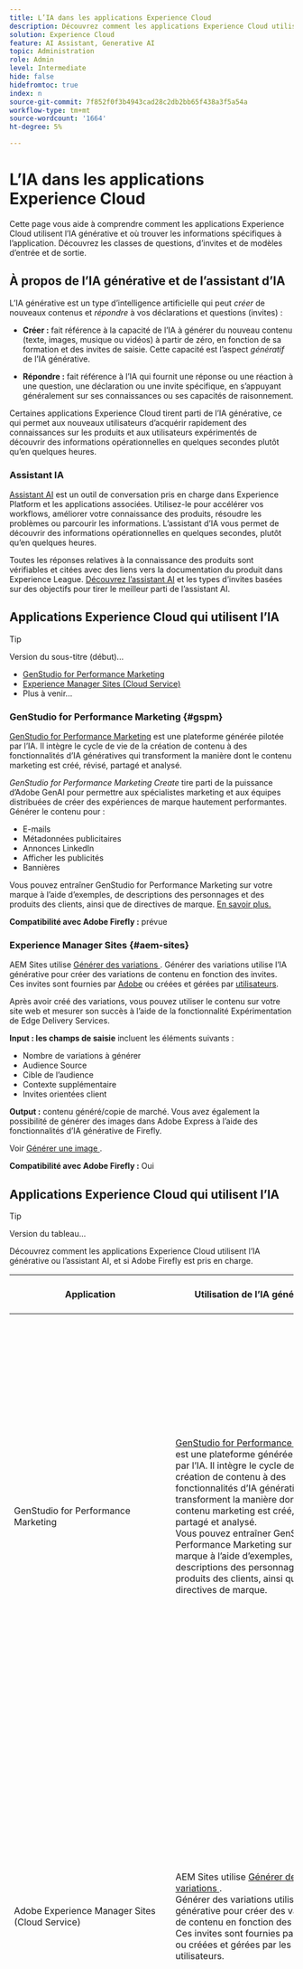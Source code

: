 ```yaml
---
title: L’IA dans les applications Experience Cloud
description: Découvrez comment les applications Experience Cloud utilisent l’IA générative et l’assistant d’IA.
solution: Experience Cloud
feature: AI Assistant, Generative AI
topic: Administration
role: Admin
level: Intermediate
hide: false
hidefromtoc: true
index: n
source-git-commit: 7f852f0f3b4943cad28c2db2bb65f438a3f5a54a
workflow-type: tm+mt
source-wordcount: '1664'
ht-degree: 5%

---
```



# L’IA dans les applications Experience Cloud

Cette page vous aide à comprendre comment les applications Experience Cloud utilisent l’IA générative et où trouver les informations spécifiques à l’application. Découvrez les classes de questions, d’invites et de modèles d’entrée et de sortie.

## À propos de l’IA générative et de l’assistant d’IA

L’IA générative est un type d’intelligence artificielle qui peut _créer_ de nouveaux contenus et _répondre_ à vos déclarations et questions (invites) :

* **Créer :** fait référence à la capacité de l’IA à générer du nouveau contenu (texte, images, musique ou vidéos) à partir de zéro, en fonction de sa formation et des invites de saisie. Cette capacité est l’aspect _génératif_ de l’IA générative.

* **Répondre :** fait référence à l’IA qui fournit une réponse ou une réaction à une question, une déclaration ou une invite spécifique, en s’appuyant généralement sur ses connaissances ou ses capacités de raisonnement.

Certaines applications Experience Cloud tirent parti de l’IA générative, ce qui permet aux nouveaux utilisateurs d’acquérir rapidement des connaissances sur les produits et aux utilisateurs expérimentés de découvrir des informations opérationnelles en quelques secondes plutôt qu’en quelques heures.

### Assistant IA

[Assistant AI](https://experienceleague.adobe.com/en/docs/experience-platform/ai-assistant/landing) est un outil de conversation pris en charge dans Experience Platform et les applications associées. Utilisez-le pour accélérer vos workflows, améliorer votre connaissance des produits, résoudre les problèmes ou parcourir les informations. L’assistant d’IA vous permet de découvrir des informations opérationnelles en quelques secondes, plutôt qu’en quelques heures.

Toutes les réponses relatives à la connaissance des produits sont vérifiables et citées avec des liens vers la documentation du produit dans Experience League. [Découvrez l’assistant AI](https://experienceleague.adobe.com/fr/docs/experience-platform/ai-assistant/home) et les types d’invites basées sur des objectifs pour tirer le meilleur parti de l’assistant AI.

## Applications Experience Cloud qui utilisent l’IA

>[!TIP]
>
>Version du sous-titre (début)...


* [GenStudio for Performance Marketing](#gspm)
* [Experience Manager Sites (Cloud Service)](#aem-sites)
* Plus à venir...

### GenStudio for Performance Marketing {#gspm}

[GenStudio for Performance Marketing](https://experienceleague.adobe.com/fr/docs/genstudio-for-performance-marketing/user-guide/home) est une plateforme générée pilotée par l’IA. Il intègre le cycle de vie de la création de contenu à des fonctionnalités d’IA génératives qui transforment la manière dont le contenu marketing est créé, révisé, partagé et analysé.

_GenStudio for Performance Marketing Create_ tire parti de la puissance d’Adobe GenAI pour permettre aux spécialistes marketing et aux équipes distribuées de créer des expériences de marque hautement performantes. Générer le contenu pour :

* E-mails
* Métadonnées publicitaires
* Annonces LinkedIn
* Afficher les publicités
* Bannières

Vous pouvez entraîner GenStudio for Performance Marketing sur votre marque à l’aide d’exemples, de descriptions des personnages et des produits des clients, ainsi que de directives de marque. [En savoir plus.](https://experienceleague.adobe.com/en/docs/genstudio-for-performance-marketing/user-guide/create/overview)

**Compatibilité avec Adobe Firefly :** prévue

### Experience Manager Sites {#aem-sites}

AEM Sites utilise [ Générer des variations ](https://experienceleague.adobe.com/en/docs/experience-manager-cloud-service/content/generative-ai/generate-variations). Générer des variations utilise l’IA générative pour créer des variations de contenu en fonction des invites. Ces invites sont fournies par [Adobe](https://experienceleague.adobe.com/en/docs/experience-manager-cloud-service/content/generative-ai/generate-variations#get-started) ou créées et gérées par [utilisateurs](https://experienceleague.adobe.com/en/docs/experience-manager-cloud-service/content/generative-ai/generate-variations#create-prompt).

Après avoir créé des variations, vous pouvez utiliser le contenu sur votre site web et mesurer son succès à l’aide de la fonctionnalité Expérimentation de Edge Delivery Services.

**Input : les champs de saisie** incluent les éléments suivants :

* Nombre de variations à générer
* Audience Source
* Cible de l’audience
* Contexte supplémentaire
* Invites orientées client

**Output :** contenu généré/copie de marché. Vous avez également la possibilité de générer des images dans Adobe Express à l’aide des fonctionnalités d’IA générative de Firefly.

Voir [ Générer une image ](https://experienceleague.adobe.com/en/docs/experience-manager-cloud-service/content/generative-ai/generate-variations#generate-image).

**Compatibilité avec Adobe Firefly :** Oui



## Applications Experience Cloud qui utilisent l’IA

>[!TIP]
>
>Version du tableau...


Découvrez comment les applications Experience Cloud utilisent l’IA générative ou l’assistant AI, et si Adobe Firefly est pris en charge.

| Application | Utilisation de l’IA générative | Exemples | ADOBE FIREFLY ? |
|----------|------------|-----------|----------------|
| GenStudio for Performance Marketing | [GenStudio for Performance Marketing](https://experienceleague.adobe.com/fr/docs/genstudio-for-performance-marketing/user-guide/home) est une plateforme générée pilotée par l’IA. Il intègre le cycle de vie de la création de contenu à des fonctionnalités d’IA génératives qui transforment la manière dont le contenu marketing est créé, révisé, partagé et analysé.<br>Vous pouvez entraîner GenStudio for Performance Marketing sur votre marque à l’aide d’exemples, de descriptions des personnages et des produits des clients, ainsi que de directives de marque. | _GenStudio for Performance Marketing Create_ vous permet de générer du contenu pour les e-mails, les métadonnées publicitaires, les publicités LinkedIn, les publicités display et les bannières. <br>**Entrées:** <ul><li>Utilisez des modèles pour lancer le processus de création de contenu. </li><li>Ajoutez des paramètres tels que Marques, Produits et Personnes (directives) et Contenu (ressources) pour définir l’expérience générée. </li><li>Saisissez des invites descriptives qui décrivent le contexte ou l&#39;expérience que vous avez l&#39;intention de générer. [En savoir plus…](https://experienceleague.adobe.com/en/docs/genstudio-for-performance-marketing/user-guide/create/overview)</li></ul> | Oui |
| Adobe Experience Manager Sites (Cloud Service) | AEM Sites utilise [ Générer des variations ](https://experienceleague.adobe.com/en/docs/experience-manager-cloud-service/content/generative-ai/generate-variations). <br>Générer des variations utilise l’IA générative pour créer des variations de contenu en fonction des invites. Ces invites sont fournies par Adobe ou créées et gérées par les utilisateurs. | Après avoir créé des variations, vous pouvez utiliser le contenu sur votre site web et mesurer son succès à l’aide de la fonctionnalité Expérimentation de Edge Delivery Services. <br>**Entrée :** les champs de saisie comprennent le nombre de variations à générer ; Audience Source/Audience Target ; le contexte supplémentaire et les invites pilotées par le client. <ul><li>[modèle d’invite Adobe](https://experienceleague.adobe.com/en/docs/experience-manager-cloud-service/content/generative-ai/generate-variations#get-started) </li><li>[Invite générée par l’utilisateur](https://experienceleague.adobe.com/en/docs/experience-manager-cloud-service/content/generative-ai/generate-variations#create-prompt)</li></ul> **Output :** contenu généré/copie de marché. Vous avez également la possibilité de générer des images dans Adobe Express à l’aide des fonctionnalités d’IA générative de Firefly. Voir [ Générer une image ](https://experienceleague.adobe.com/en/docs/experience-manager-cloud-service/content/generative-ai/generate-variations#generate-image). | Oui |
| Adobe Journey Optimizer | Journey Optimizer utilise l’[assistant AI](https://experienceleague.adobe.com/fr/docs/experience-platform/ai-assistant/home) avec deux catégories de questions :<ul><li>**Connaissance du produit** - Interroge les entrepôts de données Adobe (tels que la documentation du produit Experience League) pour le produit insight. Cette sortie est indépendante du client ou de la cliente. </li><li>**Informations opérationnelles (Beta)** : interroge un magasin de données d’informations opérationnelles spécifique au client qui contient des données opérationnelles centralisées sur les Parcours, partitionnées par le sandbox du client. Extrait les métadonnées uniquement des objets métier et n’accède pas aux données du sandbox.</li></ul> | <ul><li>**Entrée de la connaissance des produits :** combien d’activités en direct puis-je avoir dans un sandbox Adobe Journey Optimizer ?</li><li>**Sortie de connaissance du produit :** extrait la connaissance du produit d’Experience League (documentation publique). </li><li>**Saisie d’informations opérationnelles :** combien de Parcours ont été créés au cours des sept derniers jours ? </li><li>**Sortie Operational Insights :** la sortie Operational Insights dépend des métadonnées extraites des objets commerciaux du client. Parcours est le seul objet disponible dans AJO. Les métadonnées sont extraites du sandbox actuel. </li></ul> Voir [Utilisation de l’assistant AI](https://experienceleague.adobe.com/en/docs/journey-optimizer/using/get-started/ai-assistant) et [Préparation sur le terrain](https://fieldreadiness-adobe.highspot.com/items/6661f1c132683fd5e6a8adf4?lfrm=srp.1#11) | Non |
| Journey Optimizer : _Prime et_ Ultimate __ | [l’assistant AI pour l’accélérateur de contenu](https://experienceleague.adobe.com/en/docs/journey-optimizer/using/content-management/ai-assistant/gs-generative) fournit des suggestions proactives de variation de contenu pour le texte et les images. Il est disponible pour les canaux e-mail, push, web et SMS. Cette nouvelle fonctionnalité permet de générer du texte et des images à partir d’invites. | <ul><li> **E-mail** - générez un e-mail complet, du texte uniquement ou une image uniquement. [En savoir plus…](https://experienceleague.adobe.com/en/docs/journey-optimizer/using/content-management/ai-assistant/generative-email) </li><li> **Notification push** - Générez une notification push complète, au format texte uniquement ou image uniquement. [En savoir plus…](https://experienceleague.adobe.com/en/docs/journey-optimizer/using/content-management/ai-assistant/generative-push) </li><li> **SMS** - Générez un SMS complet ou un texte uniquement. [En savoir plus](https://experienceleague.adobe.com/en/docs/journey-optimizer/using/content-management/ai-assistant/generative-sms) </li><li> **Page web** - Générez des images ou du texte de page web. [En savoir plus…](https://experienceleague.adobe.com/en/docs/journey-optimizer/using/content-management/ai-assistant/generative-web) </li><li> **Contenu** - Générez du contenu pour diverses campagnes de messagerie. [En savoir plus…](https://experienceleague.adobe.com/en/docs/journey-optimizer/using/content-management/ai-assistant/generative-experimentation)</li></ul> **Remarque :** la sortie de l’accélérateur de contenu dans AJO Prime et Ultimate est indemnisée. | Oui |
| Journey Optimizer édition B2B | Utilise [Assistant IA](https://experienceleague.adobe.com/en/docs/journey-optimizer-b2b/user/get-started/ai-assistant) avec une seule classe de questions : <br> **Connaissance du produit** - Interroge les entrepôts de données Adobe (tels que la documentation du produit Experience League) pour le produit insight. Cette sortie est indépendante du client ou de la cliente. | <ul><li>**Input :** comment envoyer un e-mail dans un parcours de compte ?</li><li>**Output :** extractions de la connaissance des produits d’Experience League (documentation publique). [En savoir plus…](https://experienceleague.adobe.com/en/docs/journey-optimizer-b2b/user/get-started/ai-assistant)</li></ul> | Non |
| Campaign Managed Cloud Services | [l’assistant d’IA pour accélérateur de contenu](https://experienceleague.adobe.com/en/docs/campaign-web/v8/content/ai-assistant/generative-gs) génère automatiquement du contenu personnalisé, attrayant et efficace en fonction de l’objectif marketing avec du contenu optimisé pour les styles de contour de la marque, les mises en page, le ton, etc. sur l’ensemble des canaux tels que les e-mails, les SMS, les notifications push. | <ul><li> **E-mail** - Générez un e-mail complet, du texte uniquement ou une image uniquement. [En savoir plus](https://experienceleague.adobe.com/en/docs/campaign-web/v8/content/ai-assistant/generative-content) </li><li> **SMS** - Générez uniquement des SMS complets ou du texte. [En savoir plus…](https://experienceleague.adobe.com/en/docs/campaign-web/v8/content/ai-assistant/generative-sms) </li><li> **Push** - Créez des messages attrayants et générez du contenu. [En savoir plus…](https://experienceleague.adobe.com/en/docs/campaign-web/v8/content/ai-assistant/generative-push) </li></ul> **Remarque :** la sortie de l’accélérateur de contenu dans Campaign Managed Cloud Services est indemnisée. | Oui |
| Customer Journey Analytics | CJA utilise l’[assistant AI](https://experienceleague.adobe.com/en/docs/analytics-platform/using/cja-overview/ai-assistant) pour vous aider à découvrir les connaissances et les informations sur les produits d’Experience League. <br>Par exemple, les nouveaux utilisateurs peuvent l’utiliser pour apprendre les concepts de Customer Journey Analytics et s’intégrer à des produits et fonctionnalités que vous ne connaissez pas. <br>Les utilisateurs expérimentés peuvent utiliser l’assistant AI pour présenter des cas d’utilisation plus avancés ou des conseils et astuces et effectuer des tâches à un rythme rapide. comprendre les concepts, résoudre les problèmes ou rechercher des informations ; [En savoir plus…](https://experienceleague.adobe.com/en/docs/analytics-platform/using/cja-overview/ai-assistant#knowledge) | <ul><li>**Entrée de la connaissance des produits :** comment créer une mesure calculée ? </li><li> **Sortie de connaissance du produit :** extrait la connaissance du produit d’Experience League (documentation publique). </li></ul> | Non |
| Customer Journey Analytics | [Légendes intelligentes](https://experienceleague.adobe.com/en/docs/analytics-platform/using/cja-workspace/visualizations/intelligent-captions) fournit des informations en langage naturel pour les visualisations en ligne dans les visualisations Workspace. | <ul><li>**Entrée:** Visualisations Ligne. Les légendes sont générées automatiquement en fonction de ces visualisations de ligne lorsque vous cliquez sur **Légendes intelligentes**. </li><li> **Output :** légendes en langage naturel générées automatiquement.</li></ul> | Non |
| Real-Time CDP | Utilise l’[assistant IA](https://experienceleague.adobe.com/fr/docs/experience-platform/ai-assistant/home) pour vous aider à découvrir les connaissances et les informations sur les produits d’Experience League. Il interroge une base de données et traduit les données de la base de données en une réponse lisible par l’utilisateur. Deux catégories de questions : <br> **Connaissance du produit** - Interroge les entrepôts de données Adobe (tels que la documentation du produit Experience League) pour le produit insight. Cette sortie est indépendante du client ou de la cliente. <br> **Informations opérationnelles (Beta)** : interroge un magasin de données d’informations opérationnelles spécifique au client qui contient des données opérationnelles centralisées, partitionnées par le sandbox AEP du client. Extrait les métadonnées uniquement à partir des attributs, des audiences, des flux de données, des jeux de données, des destinations, des schémas et des sources, et n’accède pas aux données du sandbox. <br>Par exemple, pour une requête sur une audience, [!DNL AI Assistant] pouvez accéder au nom de l’audience et aux autres métadonnées associées, mais pas aux profils au sein de cette audience. | <ul><li>**Entrée de la connaissance du produit :** comment la richesse du profil est-elle calculée ? </li><li>**Sortie de connaissance du produit :** extrait la connaissance du produit d’Experience League (documentation publique). </li><li> **Saisie d’informations opérationnelles :** de combien de jeux de données dispose-t-on ? </li><li> **Sortie Operational Insights :** la sortie Operational Insights dépend des métadonnées extraites des objets commerciaux du client (attributs, audiences, flux de données, jeux de données, destinations, schémas et sources) et inclut un lien vers une page d’interface utilisateur spécifique contenant des données interrogées. </li></ul>Pour obtenir des exemples, consultez les tableaux d’entrée _Connaissances du produit_ et _Informations opérationnelles_ dans l’assistant [IA d’Experience Platform](https://experienceleague.adobe.com/fr/docs/experience-platform/ai-assistant/home) | Non |
| Marketo | [Dynamic Chat](https://experienceleague.adobe.com/en/docs/marketo/using/product-docs/demand-generation/dynamic-chat/dynamic-chat-overview) crée des conversations assistées par l’IA avec des questions et réponses personnalisées et préapprouvées, ainsi qu’un résumé de la conversation | <ul><li> **Générer des questions :** fournissez des URL à partir desquelles le contenu est extrait et utilisé pour générer des questions/réponses. </li><li> **Résumé de la conversation :** génère un résumé d’une conversation par chat. </li></ul> [En savoir plus…](https://experienceleague.adobe.com/en/docs/marketo/using/product-docs/demand-generation/dynamic-chat/generative-ai/response-library) | Non |
| Workfront | [Assistant IA](https://experienceleague.adobe.com/en/docs/workfront/using/basics/ai-assistant/ai-assistant-overview) dans Workfront vous aide à accomplir votre travail en offrant des informations et des suggestions in-app dans une conversation en langage naturel. L’assistant AI offre les fonctionnalités suivantes : résume les projets/tâches/problèmes/documents, fournit des instructions ou des informations de référence extraites de la documentation de Workfront sur Experience League, génère ou affine les formules pour les champs personnalisés calculés. | <ul><li>**Résumer les entrées du projet :** Résumer ce projet </li><li> **Résumer la sortie du projet :** fournit de brèves descriptions de l’objectif et du statut du projet, donne des exemples de tâches terminées et toujours en attente et fournit des détails et des notes supplémentaires.</li><li> **Générer/affiner l’entrée de formule :** « Réécrivez cette formule pour supprimer l’erreur d’expression non valide. » </li><li> **Générer/affiner la sortie de formule :** formule générée ou affinée. </li></ul>**Remarque :** l’assistant AI peut prendre quelques instants pour générer la formule révisée, selon la taille et la complexité de la formule. | Non |
